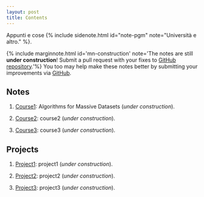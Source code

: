 ```yaml
---
layout: post
title: Contents
---
```

<span class="newthought">Appunti</span> e cose {% include sidenote.html id="note-pgm" note="Università e altro." %}.

{% include marginnote.html id='mn-construction' note='The notes are still **under construction**! Submit a pull request with your fixes to [GitHub repository](https://github.com/banda-larga/uni-notes).'%}
You too may help make these notes better by submitting your improvements via [GitHub](https://github.com/banda-larga/uni-notes).

## Notes

1. [Course1](notes/afmds): Algorithms for Massive Datasets (*under construction*).

2. [Course2](notes/): course2 (*under construction*).

3. [Course3](notes/): course3 (*under construction*).

## Projects

1. [Project1](projects/): project1 (*under construction*).

2. [Project2](projects/): project2 (*under construction*).

3. [Project3](projects/): project3 (*under construction*).
